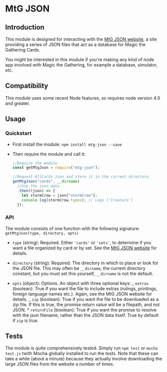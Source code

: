 # MtG JSON

## Introduction

This module is designed for interacting with the [MtG JSON website](http://mtgjson.com/), a site providing
a series of JSON files that act as a database for Magic the Gathering Cards.

You might be interested in this module if you're making any kind of node app involved with Magic the Gathering,
for example a database, simulator, etc.

## Compatibility

This module uses some recent Node features, so requires node version 4.0 and greater.

## Usage

### Quickstart

- First install the module:
  `npm install mtg-json --save`

- Then require the module and call it:

  ```javascript
  //Require the module
  const getMtgJson = require("mtg-json");

  //Request AllCards.json and store it in the current directory
  getMtgJson("cards", __dirname)
    //Use the json data
    .then((json) => {
      let stormCrow = json["stormCrow"];
      console.log(stormCrow.types); // Logs ['Creature']
    });
  ```

### API

The module consists of one function with the following signature: `getMtgJson(type, directory, opts)`

- `type` (string): Required. Either `'cards'` or `'sets'`, to determine if you want a file organized by card or by set. See the [MtG JSON website](http://mtgjson.com/) for details.

- `directory` (string): Required. The directory in which to place or look for the JSON file. This may often be `__dirname`, the current directory constant, but you must set this yourself, `__dirname` is not the default.

- `opts` (object): Options. An object with three optional keys:
  _ `extras` (boolean): True if you want the file to include extras (rulings, printings, foreign language names etc.). Again, see the MtG JSON website for details.
  _ `zip` (boolean): True if you want the file to be downloaded as a zip file. If this is true, the promise return value will be a filepath, and not JSON. \* `returnFile` (boolean): True if you want the promise to resolve with the json filename, rather than the JSON data itself. True by default if `zip` is true.

## Tests

The module is quite comprehensively tested. Simply run `npm test` or `mocha test.js` twith Mocha globally installed to run the tests. Note that these can take a while (about a minute) because they actually involve downloading the large JSON files from the website a number of times.
